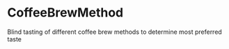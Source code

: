 # CoffeeBrewMethod
Blind tasting of different coffee brew methods to determine most preferred taste
